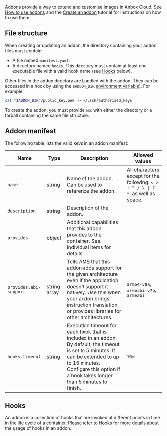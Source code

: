 Addons provide a way to extend and customise images in Anbox Cloud. See [How to use addons](https://discourse.ubuntu.com/t/managing-addons/17759) and the [Create an addon](https://discourse.ubuntu.com/t/creating-an-addon/25284) tutorial for instructions on how to use them.

<a name='file-structure'></a>
## File structure
When creating or updating an addon, the directory containing your addon files must contain:

- A file named `manifest.yaml`.
- A directory named `hooks`. This directory must contain at least one executable file with a valid hook name (see [Hooks](#hooks) below).

Other files in the addon directory are bundled with the addon. They can be accessed in a hook by using the `$ADDON_DIR` [environment variable](#env-variables)). For example:
```bash
cat "$ADDON_DIR"/public_key.pem >> ~/.ssh/authorized_keys
```

To create the addon, you must provide `amc` with either the directory or a tarball containing the same file structure.

<a name='manifest'></a>
## Addon manifest

The following table lists the valid keys in an addon manifest:

| Name                  | Type         | Description                                                                                                                                                                                                                   | Allowed values                        |
|-----------------------|--------------|-------------------------------------------------------------------------------------------------------------------------------------------------------------------------------------------------------------------------------|---------------------------------------|
| `name`                | string       | Name of the addon. Can be used to reference the addon.                                                                                       | All characters except for the following: `< > : " / \ \| ? *`, as well as space. |
| `description`         | string       | Description of the addon.                                                                                                                                                                                                     |                                       |
| `provides`            | object       | Additional capabilities that this addon provides to the container. See individual items for details.                                                                                                                          |                                       |
| `provides.abi-support`| string array | Tells AMS that this addon adds support for the given architecture even if the application doesn't support it natively. Use this when your addon brings instruction translation or provides libraries for other architectures. | `arm64-v8a`, `armeabi-v7a`, `armeabi` |
| `hooks.timeout`| string | Execution timeout for each hook that is included in an addon. By default, the timeout is set to 5 minutes. It can be extended to up to 15 minutes. Configure this option if a hook takes longer than 5 minutes to finish. | `10m` |


<a name='hooks'></a>
## Hooks
An addon is a collection of hooks that are invoked at different points in time in the life cycle of a container. Please refer to [Hooks](TBD) for more details about the usage of hooks in an addon.
